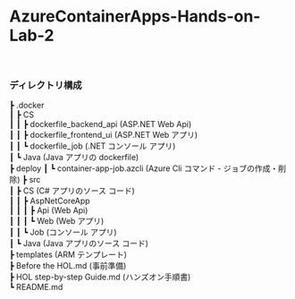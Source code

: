 # AzureContainerApps-Hands-on-Lab-2

<br />

### ディレクトリ構成
┣ .docker  
┃   ┣ CS  
┃   ┃   ┣ dockerfile_backend_api (ASP.NET Web Api)  
┃   ┃   ┣ dockerfile_frontend_ui (ASP.NET Web アプリ)  
┃   ┃   ┗ dockerfile_job (.NET コンソール アプリ)  
┃   ┗ Java (Java アプリの dockerfile)  
┣ deploy
┃   ┗ container-app-job.azcli (Azure Cli コマンド - ジョブの作成・削除)
┣ src  
┃   ┣ CS (C# アプリのソース コード)  
┃   ┃   ┣ AspNetCoreApp  
┃   ┃   ┃   ┣ Api (Web Api)  
┃   ┃   ┃   ┗ Web (Web アプリ)  
┃   ┃   ┗ Job (コンソール アプリ)  
┃   ┗ Java (Java アプリのソース コード)  
┣ templates (ARM テンプレート)  
┣ Before the HOL.md (事前準備)  
┣ HOL step-by-step Guide.md (ハンズオン手順書)  
┗ README.md  